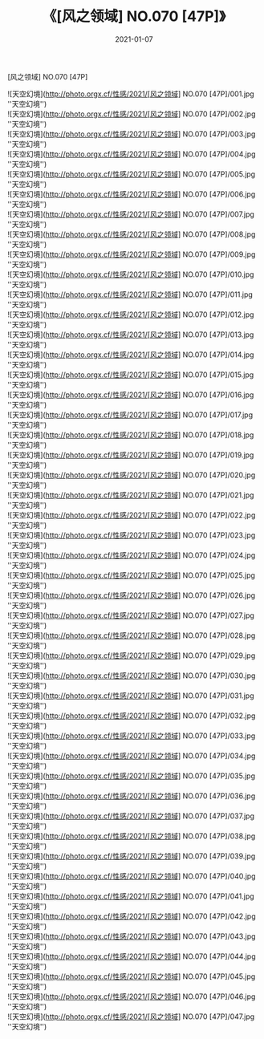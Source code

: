 ﻿---
layout: post
title:  《[风之领域] NO.070 [47P]》
date:   2021-01-07
image: http://photo.orgx.cf/性感/2021/[风之领域] NO.070 [47P]/000.jpg
categories: [美女, 性感, 泳衣]
---

[风之领域] NO.070 [47P]



![天空幻境](http://photo.orgx.cf/性感/2021/[风之领域] NO.070 [47P]/001.jpg ''天空幻境'') <br>
![天空幻境](http://photo.orgx.cf/性感/2021/[风之领域] NO.070 [47P]/002.jpg ''天空幻境'') <br>
![天空幻境](http://photo.orgx.cf/性感/2021/[风之领域] NO.070 [47P]/003.jpg ''天空幻境'') <br>
![天空幻境](http://photo.orgx.cf/性感/2021/[风之领域] NO.070 [47P]/004.jpg ''天空幻境'') <br>
![天空幻境](http://photo.orgx.cf/性感/2021/[风之领域] NO.070 [47P]/005.jpg ''天空幻境'') <br>
![天空幻境](http://photo.orgx.cf/性感/2021/[风之领域] NO.070 [47P]/006.jpg ''天空幻境'') <br>
![天空幻境](http://photo.orgx.cf/性感/2021/[风之领域] NO.070 [47P]/007.jpg ''天空幻境'') <br>
![天空幻境](http://photo.orgx.cf/性感/2021/[风之领域] NO.070 [47P]/008.jpg ''天空幻境'') <br>
![天空幻境](http://photo.orgx.cf/性感/2021/[风之领域] NO.070 [47P]/009.jpg ''天空幻境'') <br>
![天空幻境](http://photo.orgx.cf/性感/2021/[风之领域] NO.070 [47P]/010.jpg ''天空幻境'') <br>
![天空幻境](http://photo.orgx.cf/性感/2021/[风之领域] NO.070 [47P]/011.jpg ''天空幻境'') <br>
![天空幻境](http://photo.orgx.cf/性感/2021/[风之领域] NO.070 [47P]/012.jpg ''天空幻境'') <br>
![天空幻境](http://photo.orgx.cf/性感/2021/[风之领域] NO.070 [47P]/013.jpg ''天空幻境'') <br>
![天空幻境](http://photo.orgx.cf/性感/2021/[风之领域] NO.070 [47P]/014.jpg ''天空幻境'') <br>
![天空幻境](http://photo.orgx.cf/性感/2021/[风之领域] NO.070 [47P]/015.jpg ''天空幻境'') <br>
![天空幻境](http://photo.orgx.cf/性感/2021/[风之领域] NO.070 [47P]/016.jpg ''天空幻境'') <br>
![天空幻境](http://photo.orgx.cf/性感/2021/[风之领域] NO.070 [47P]/017.jpg ''天空幻境'') <br>
![天空幻境](http://photo.orgx.cf/性感/2021/[风之领域] NO.070 [47P]/018.jpg ''天空幻境'') <br>
![天空幻境](http://photo.orgx.cf/性感/2021/[风之领域] NO.070 [47P]/019.jpg ''天空幻境'') <br>
![天空幻境](http://photo.orgx.cf/性感/2021/[风之领域] NO.070 [47P]/020.jpg ''天空幻境'') <br>
![天空幻境](http://photo.orgx.cf/性感/2021/[风之领域] NO.070 [47P]/021.jpg ''天空幻境'') <br>
![天空幻境](http://photo.orgx.cf/性感/2021/[风之领域] NO.070 [47P]/022.jpg ''天空幻境'') <br>
![天空幻境](http://photo.orgx.cf/性感/2021/[风之领域] NO.070 [47P]/023.jpg ''天空幻境'') <br>
![天空幻境](http://photo.orgx.cf/性感/2021/[风之领域] NO.070 [47P]/024.jpg ''天空幻境'') <br>
![天空幻境](http://photo.orgx.cf/性感/2021/[风之领域] NO.070 [47P]/025.jpg ''天空幻境'') <br>
![天空幻境](http://photo.orgx.cf/性感/2021/[风之领域] NO.070 [47P]/026.jpg ''天空幻境'') <br>
![天空幻境](http://photo.orgx.cf/性感/2021/[风之领域] NO.070 [47P]/027.jpg ''天空幻境'') <br>
![天空幻境](http://photo.orgx.cf/性感/2021/[风之领域] NO.070 [47P]/028.jpg ''天空幻境'') <br>
![天空幻境](http://photo.orgx.cf/性感/2021/[风之领域] NO.070 [47P]/029.jpg ''天空幻境'') <br>
![天空幻境](http://photo.orgx.cf/性感/2021/[风之领域] NO.070 [47P]/030.jpg ''天空幻境'') <br>
![天空幻境](http://photo.orgx.cf/性感/2021/[风之领域] NO.070 [47P]/031.jpg ''天空幻境'') <br>
![天空幻境](http://photo.orgx.cf/性感/2021/[风之领域] NO.070 [47P]/032.jpg ''天空幻境'') <br>
![天空幻境](http://photo.orgx.cf/性感/2021/[风之领域] NO.070 [47P]/033.jpg ''天空幻境'') <br>
![天空幻境](http://photo.orgx.cf/性感/2021/[风之领域] NO.070 [47P]/034.jpg ''天空幻境'') <br>
![天空幻境](http://photo.orgx.cf/性感/2021/[风之领域] NO.070 [47P]/035.jpg ''天空幻境'') <br>
![天空幻境](http://photo.orgx.cf/性感/2021/[风之领域] NO.070 [47P]/036.jpg ''天空幻境'') <br>
![天空幻境](http://photo.orgx.cf/性感/2021/[风之领域] NO.070 [47P]/037.jpg ''天空幻境'') <br>
![天空幻境](http://photo.orgx.cf/性感/2021/[风之领域] NO.070 [47P]/038.jpg ''天空幻境'') <br>
![天空幻境](http://photo.orgx.cf/性感/2021/[风之领域] NO.070 [47P]/039.jpg ''天空幻境'') <br>
![天空幻境](http://photo.orgx.cf/性感/2021/[风之领域] NO.070 [47P]/040.jpg ''天空幻境'') <br>
![天空幻境](http://photo.orgx.cf/性感/2021/[风之领域] NO.070 [47P]/041.jpg ''天空幻境'') <br>
![天空幻境](http://photo.orgx.cf/性感/2021/[风之领域] NO.070 [47P]/042.jpg ''天空幻境'') <br>
![天空幻境](http://photo.orgx.cf/性感/2021/[风之领域] NO.070 [47P]/043.jpg ''天空幻境'') <br>
![天空幻境](http://photo.orgx.cf/性感/2021/[风之领域] NO.070 [47P]/044.jpg ''天空幻境'') <br>
![天空幻境](http://photo.orgx.cf/性感/2021/[风之领域] NO.070 [47P]/045.jpg ''天空幻境'') <br>
![天空幻境](http://photo.orgx.cf/性感/2021/[风之领域] NO.070 [47P]/046.jpg ''天空幻境'') <br>
![天空幻境](http://photo.orgx.cf/性感/2021/[风之领域] NO.070 [47P]/047.jpg ''天空幻境'') <br>